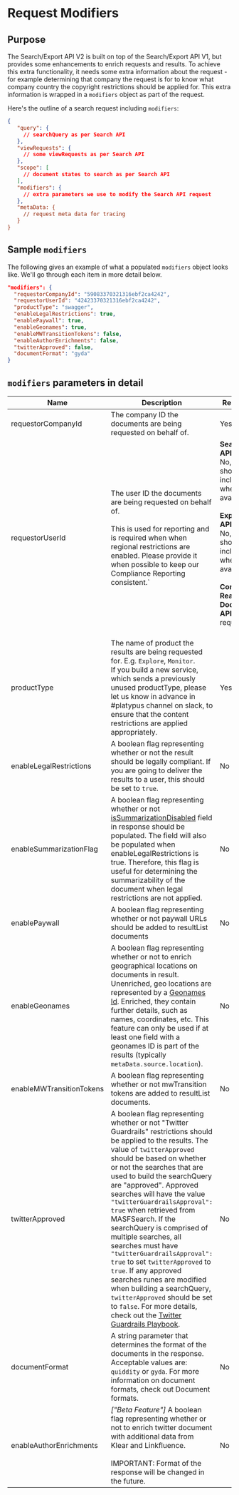 # Request Modifiers

## Purpose

The Search/Export API V2 is built on top of the Search/Export API V1, but provides some enhancements to enrich requests and results. To achieve this extra functionality, it needs some extra information about the request - for example determining that company the request is for to know what company country the copyright restrictions should be applied for. This extra information is wrapped in a `modifiers` object as part of the request.

Here's the outline of a search request including `modifiers`:

```json
{
   "query": {
     // searchQuery as per Search API
   },
   "viewRequests": {
     // some viewRequests as per Search API
   },
   "scope": [
     // document states to search as per Search API
   ],
   "modifiers": {
     // extra parameters we use to modify the Search API request
   },
   "metaData: {
     // request meta data for tracing
   }
}             
```

## Sample `modifiers`

The following gives an example of what a populated `modifiers` object looks like. We'll go through each item in more detail below.

```json
"modifiers": {
  "requestorCompanyId": "59083370321316ebf2ca4242",
  "requestorUserId": "42423370321316ebf2ca4242",
  "productType": "swagger",
  "enableLegalRestrictions": true,
  "enablePaywall": true,
  "enableGeonames": true,
  "enableMWTransitionTokens": false,
  "enableAuthorEnrichments": false,
  "twitterApproved": false,
  "documentFormat": "gyda"
}
```

## `modifiers` parameters in detail

| Name                     | Description                                                                                                                                                                                                                                                                                                                                                                                                                                                                                                                                                                                                                                                                                                                                                                                  | Required                                                                                                                                                                                       | Default      |
|--------------------------|----------------------------------------------------------------------------------------------------------------------------------------------------------------------------------------------------------------------------------------------------------------------------------------------------------------------------------------------------------------------------------------------------------------------------------------------------------------------------------------------------------------------------------------------------------------------------------------------------------------------------------------------------------------------------------------------------------------------------------------------------------------------------------------------|------------------------------------------------------------------------------------------------------------------------------------------------------------------------------------------------|--------------|
| requestorCompanyId       | The company ID the documents are being requested on behalf of.                                                                                                                                                                                                                                                                                                                                                                                                                                                                                                                                                                                                                                                                                                                               | Yes                                                                                                                                                                                            |              |
| requestorUserId          | The user ID the documents are being requested on behalf of.<br><br>This is used for reporting and is required when when regional restrictions are enabled. Please provide it when possible to keep our Compliance Reporting consistent.`                                                                                                                                                                                                                                                                                                                                                                                                                                                                                                                                                     | **Search API V2**: No, but should be included when available<br><br>**Export API V2**: No, but should be included when available<br><br>**Consumer Ready Document API**: Yes, required<br><br> |              |
| productType              | The name of product the results are being requested for. E.g. `Explore`, `Monitor`.<br>If you build a new service, which sends a previously unused productType, please let us know in advance in #platypus channel on slack, to ensure that the content restrictions are applied appropriately.                                                                                                                                                                                                                                                                                                                                                                                                                                                                                              | Yes                                                                                                                                                                                            |              |
| enableLegalRestrictions  | A boolean flag representing whether or not the result should be legally compliant. If you are going to deliver the results to a user, this should be set to `true`.                                                                                                                                                                                                                                                                                                                                                                                                                                                                                                                                                                                                                          | No                                                                                                                                                                                             | `true`       |
| enableSummarizationFlag  | A boolean flag representing whether or not [isSummarizationDisabled](v2-consumer-attributes.md) field in response should be populated. The field will also be populated when enableLegalRestrictions is true. Therefore, this flag is useful for determining the summarizability of the document when legal restrictions are not applied.                                                                                                                                                                                                                                                                                                                                                                                                                                                    | No                                                                                                                                                                                             |              |
| enablePaywall            | A boolean flag representing whether or not paywall URLs should be added to resultList documents                                                                                                                                                                                                                                                                                                                                                                                                                                                                                                                                                                                                                                                                                              | No                                                                                                                                                                                             | `true`       |
| enableGeonames           | A boolean flag representing whether or not to enrich geographical locations on documents in result. Unenriched, geo locations are represented by a [Geonames Id](https://geonames.org/). Enriched, they contain further details, such as names, coordinates, etc. This feature can only be used if at least one field with a geonames ID is part of the results (typically `metaData.source.location`).                                                                                                                                                                                                                                                                                                                                                                                      | No                                                                                                                                                                                             | `false`      |
| enableMWTransitionTokens | A boolean flag representing whether or not mwTransition tokens are added to resultList documents.                                                                                                                                                                                                                                                                                                                                                                                                                                                                                                                                                                                                                                                                                            | No                                                                                                                                                                                             | `false`      |
| twitterApproved          | A boolean flag representing whether or not "Twitter Guardrails" restrictions should be applied to the results. The value of `twitterApproved` should be based on whether or not the searches that are used to build the searchQuery are "approved". Approved searches will have the value `"twitterGuardrailsApproval": true` when retrieved from MASFSearch. If the searchQuery is comprised of multiple searches, all searches must have `"twitterGuardrailsApproval": true` to set `twitterApproved` to `true`. If any approved searches runes are modified when building a searchQuery, `twitterApproved` should be set to `false`. For more details, check out the [Twitter Guardrails Playbook](https://docs.google.com/document/d/1b9CPV-7L0tFZGwjMqA74o1GMh2PwEVqwCZZKSu6EMZQ/edit). | No                                                                                                                                                                                             | `false`      |
| documentFormat           | A string parameter that determines the format of the documents in the response. Acceptable values are: `quiddity` or `gyda`. For more information on document formats, check out Document formats.                                                                                                                                                                                                                                                                                                                                                                                                                                                                                                                                                                                           | No                                                                                                                                                                                             | `"quiddity"` |
| enableAuthorEnrichments  | *["Beta Feature"]* A boolean flag representing whether or not to enrich twitter document with additional data from Klear and Linkfluence.<br><br>IMPORTANT: Format of the response will be changed in the future.                                                                                                                                                                                                                                                                                                                                                                                                                                                                                                                                                                            | No                                                                                                                                                                                             | `false`      |

